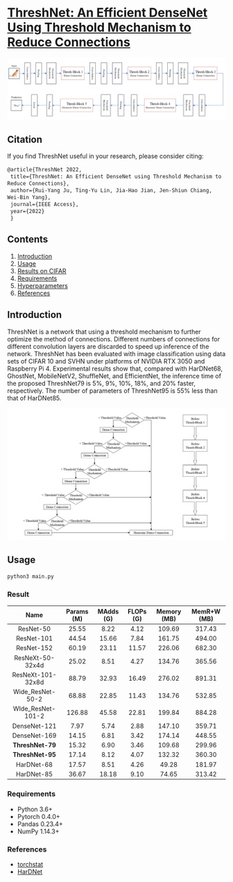 # [ThreshNet: An Efficient DenseNet Using Threshold Mechanism to Reduce Connections](https://arxiv.org/abs/2201.03013)
<p align="center">
  <img src="Img/threshnet.jpg" width="640" title="threshnet">
</p>

## Citation
If you find ThreshNet useful in your research, please consider citing:

	@article{ThreshNet 2022,
	 title={ThreshNet: An Efficient DenseNet using Threshold Mechanism to Reduce Connections},
	 author={Rui-Yang Ju, Ting-Yu Lin, Jia-Hao Jian, Jen-Shiun Chiang, Wei-Bin Yang},
	 journal={IEEE Access},
	 year={2022}
	 }
	 
## Contents
1. [Introduction](#introduction)
2. [Usage](#Usage)
2. [Results on CIFAR](#Results)
3. [Requirements](#Requirements)
4. [Hyperparameters](#Hyperparameters)
5. [References](#References)

## Introduction
ThreshNet is a network that using a threshold mechanism to further optimize the method of connections. Different numbers of connections for different convolution layers are discarded to speed up inference of the network. ThreshNet has been evaluated with image classification using data sets of CIFAR 10 and SVHN under platforms of NVIDIA RTX 3050 and Raspberry Pi 4. Experimental results show that, compared with HarDNet68, GhostNet, MobileNetV2, ShuffleNet, and EfficientNet, the inference time of the proposed ThreshNet79 is 5%, 9%, 10%, 18%, and 20% faster, respectively. The number of parameters of ThreshNet95 is 55% less than that of HarDNet85.

 <img src="Img/threshold-mechanism.jpg" width="640" title="threshold-mechanism">

## Usage
```bash
python3 main.py
```

### Result
| Name | Params (M) | MAdds (G) | FLOPs (G) | Memory (MB) | MemR+W (MB)| 
| :---: | :---:  | :---:  | :---:  | :---:  | :---:  |
| ResNet-50  | 25.55  | 8.22 | 4.12 | 109.69 | 317.43 |
| ResNet-101  | 44.54  | 15.66 | 7.84 | 161.75 | 494.00 |
| ResNet-152  | 60.19  | 23.11 | 11.57 | 226.06 | 682.30 |
| ResNeXt-50-32x4d  | 25.02  | 8.51 | 4.27 | 134.76 | 365.56 |
| ResNeXt-101-32x8d  | 88.79  | 32.93 | 16.49 | 276.02 | 891.31 |
| Wide_ResNet-50-2  | 68.88  | 22.85 | 11.43 | 134.76 | 532.85 |
| WIde_ResNet-101-2  | 126.88  | 45.58 | 22.81 | 199.84 | 884.28 |
| DenseNet-121  | 7.97  | 5.74 | 2.88 | 147.10 | 359.71 |
| DenseNet-169  | 14.15  | 6.81 | 3.42| 174.14  | 448.55 |
| **ThreshNet-79** | 15.32  | 6.90 | 3.46 | 109.68  | 299.96 |
| **ThreshNet-95** | 17.14  | 8.12  | 4.07 | 132.32  | 360.30 | 
| HarDNet-68  | 17.57  | 8.51 | 4.26 | 49.28 | 181.97 |
| HarDNet-85  | 36.67  | 18.18 | 9.10 | 74.65  | 313.42 |

### Requirements
* Python 3.6+
* Pytorch 0.4.0+
* Pandas 0.23.4+
* NumPy 1.14.3+

### References
* [torchstat](https://github.com/Swall0w/torchstat)
* [HarDNet](https://github.com/PingoLH/Pytorch-HarDNet)
